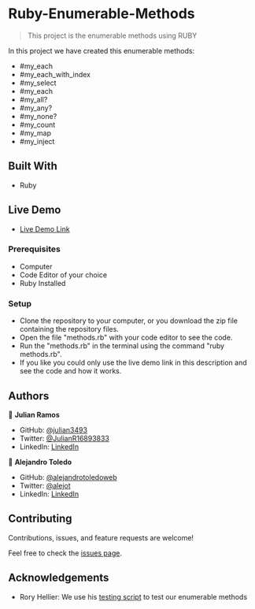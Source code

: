 # Ruby-Enumerable-Methods

> This project is the enumerable methods using RUBY

In this project we have created this enumerable methods:
- #my_each
- #my_each_with_index
- #my_select 
- #my_each
- #my_all?
- #my_any?
- #my_none?
- #my_count
- #my_map
- #my_inject

## Built With

- Ruby

## Live Demo

- [Live Demo Link](https://repl.it/repls/ImpartialMealyButton#main.rb)

### Prerequisites

- Computer
- Code Editor of your choice
- Ruby Installed

### Setup

- Clone the repository to your computer, or you download the zip file containing the repository files.
- Open the file "methods.rb" with your code editor to see the code.
- Run the "methods.rb" in the terminal using the command "ruby methods.rb".
- If you like you could only use the live demo link in this description and see the code and how it works.


## Authors

👤 **Julian Ramos**

- GitHub: [@julian3493](https://github.com/julian3493)
- Twitter: [@JulianR16893833](https://twitter.com/JulianR16893833)
- LinkedIn: [LinkedIn](https://www.linkedin.com/in/juli%C3%A1n-ricardo-ramos-arevalo-3868ba135/)


👤 **Alejandro Toledo**

- GitHub: [@alejandrotoledoweb](https://github.com/alejandrotoledoweb)
- Twitter: [@alejot](https://twitter.com/alejot)
- LinkedIn: [LinkedIn](https://www.linkedin.com/in/alejandro-toledo-3b444b109/)


## Contributing

Contributions, issues, and feature requests are welcome!

Feel free to check the [issues page](https://github.com/julian3493/Ruby-Enumerable-Methods/issues).

## Acknowledgements
- Rory Hellier: We use his [testing script](https://pastebin.com/WUNBjshC) to test our enumerable methods